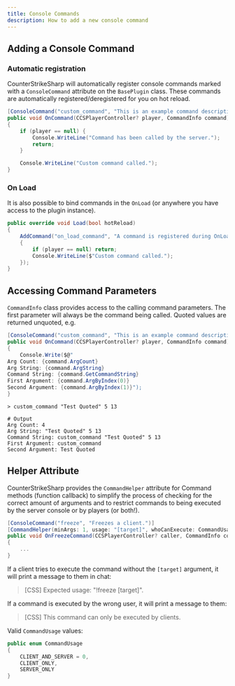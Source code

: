 ```yaml
---
title: Console Commands
description: How to add a new console command
---
```


## Adding a Console Command

### Automatic registration

CounterStrikeSharp will automatically register console commands marked with a `ConsoleCommand` attribute on the `BasePlugin` class. These commands are automatically registered/deregistered for you on hot reload.

```csharp
[ConsoleCommand("custom_command", "This is an example command description")]
public void OnCommand(CCSPlayerController? player, CommandInfo command)
{
    if (player == null) {
        Console.WriteLine("Command has been called by the server.");
        return;
    }

    Console.WriteLine("Custom command called.");
}
```

### On Load

It is also possible to bind commands in the `OnLoad` (or anywhere you have access to the plugin instance).

```csharp
public override void Load(bool hotReload)
{
    AddCommand("on_load_command", "A command is registered during OnLoad", (player, info) =>
    {
        if (player == null) return;
        Console.WriteLine($"Custom command called.");
    });
}
```

## Accessing Command Parameters

`CommandInfo` class provides access to the calling command parameters. The first parameter will always be the command being called. Quoted values are returned unquoted, e.g.

```csharp
[ConsoleCommand("custom_command", "This is an example command description")]
public void OnCommand(CCSPlayerController? player, CommandInfo command)
{
    Console.Write($@"
Arg Count: {command.ArgCount}
Arg String: {command.ArgString}
Command String: {command.GetCommandString}
First Argument: {command.ArgByIndex(0)}
Second Argument: {command.ArgByIndex(1)}");
}
```

```shell
> custom_command "Test Quoted" 5 13

# Output
Arg Count: 4
Arg String: "Test Quoted" 5 13
Command String: custom_command "Test Quoted" 5 13
First Argument: custom_command
Second Argument: Test Quoted
```

## Helper Attribute

CounterStrikeSharp provides the `CommandHelper` attribute for Command methods (function callback) to simplify the process of checking for the correct amount of arguments and to restrict commands to being executed by the server console or by players (or both!).

```csharp
[ConsoleCommand("freeze", "Freezes a client.")]
[CommandHelper(minArgs: 1, usage: "[target]", whoCanExecute: CommandUsage.CLIENT_AND_SERVER)]
public void OnFreezeCommand(CCSPlayerController? caller, CommandInfo command)
{
    ...
}
```

If a client tries to execute the command without the `[target]` argument, it will print a message to them in chat:
> [CSS] Expected usage: "!freeze [target]".

If a command is executed by the wrong user, it will print a message to them:
> [CSS] This command can only be executed by clients.

Valid `CommandUsage` values:
```csharp
public enum CommandUsage
{
    CLIENT_AND_SERVER = 0,
    CLIENT_ONLY,
    SERVER_ONLY
}
```